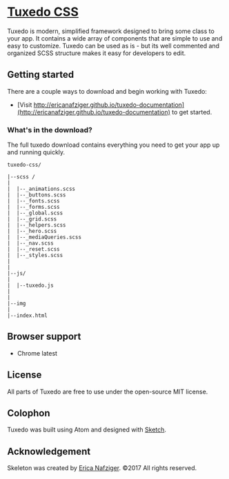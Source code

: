 # [Tuxedo CSS](https://github.com/ericanafziger/tuxedo-documentation)
Tuxedo is modern, simplified framework designed to bring some class to your app. It contains a wide array of components that are simple to use and easy to customize. Tuxedo can be used as is - but its well commented and organized SCSS structure makes it easy for developers to edit.

## Getting started

There are a couple ways to download and begin working with Tuxedo:
- [Visit http://ericanafziger.github.io/tuxedo-documentation](http://ericanafziger.github.io/tuxedo-documentation) to get started.

### What's in the download?

The full tuxedo download contains everything you need to get your app up and running quickly.
```
tuxedo-css/

|--scss /
|
|  |--_animations.scss
|  |--_buttons.scss
|  |--_fonts.scss
|  |--_forms.scss
|  |--_global.scss
|  |--_grid.scss
|  |--_helpers.scss
|  |--_hero.scss
|  |--_mediaQueries.scss
|  |--_nav.scss
|  |--_reset.scss
|  |--_styles.scss
|
|
|--js/
|
|  |--tuxedo.js
|
|
|--img
|
|--index.html
```


## Browser support

- Chrome latest
<!-- - Firefox latest
- Opera latest
- Safari latest
- IE latest -->


## License

All parts of Tuxedo are free to use under the open-source MIT license.


## Colophon

Tuxedo was built using Atom and designed with [Sketch](http://bohemiancoding.com/sketch).


## Acknowledgement

Skeleton was created by [Erica Nafziger](https://github.com/ericanafziger). ©2017 All rights reserved.
